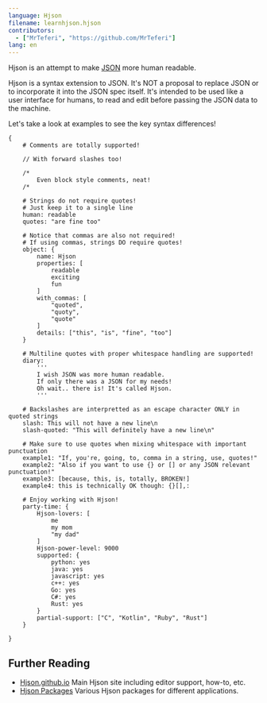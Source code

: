 ```yaml
---
language: Hjson
filename: learnhjson.hjson
contributors:
  - ["MrTeferi", "https://github.com/MrTeferi"]
lang: en
---
```


Hjson is an attempt to make [JSON](https://learnxinyminutes.com/docs/json/) more human readable.

Hjson is a syntax extension to JSON. 
It's NOT a proposal to replace JSON or to incorporate it into the JSON spec itself. 
It's intended to be used like a user interface for humans, 
to read and edit before passing the JSON data to the machine.

Let's take a look at examples to see the key syntax differences!

```hjson
{
    # Comments are totally supported!
    
    // With forward slashes too!
    
    /*
        Even block style comments, neat!
    /*
    
    # Strings do not require quotes!
    # Just keep it to a single line
    human: readable
    quotes: "are fine too"
    
    # Notice that commas are also not required!
    # If using commas, strings DO require quotes!
    object: {
        name: Hjson
        properties: [
            readable
            exciting
            fun
        ]
        with_commas: [
            "quoted",
            "quoty",
            "quote"
        ]
        details: ["this", "is", "fine", "too"]
    }
    
    # Multiline quotes with proper whitespace handling are supported!
    diary:
        '''
        I wish JSON was more human readable.
        If only there was a JSON for my needs!
        Oh wait.. there is! It's called Hjson.
        '''
    
    # Backslashes are interpretted as an escape character ONLY in quoted strings
    slash: This will not have a new line\n
    slash-quoted: "This will definitely have a new line\n"

    # Make sure to use quotes when mixing whitespace with important punctuation
    example1: "If, you're, going, to, comma in a string, use, quotes!"
    example2: "Also if you want to use {} or [] or any JSON relevant punctuation!"
    example3: [because, this, is, totally, BROKEN!]
    example4: this is technically OK though: {}[],:
    
    # Enjoy working with Hjson!
    party-time: {
        Hjson-lovers: [
            me
            my mom
            "my dad"
        ]
        Hjson-power-level: 9000
        supported: {
            python: yes
            java: yes
            javascript: yes
            c++: yes
            Go: yes
            C#: yes
            Rust: yes
        }
        partial-support: ["C", "Kotlin", "Ruby", "Rust"]
    }
    
}
```

## Further Reading

* [Hjson.github.io](https://hjson.github.io/) Main Hjson site including editor support, how-to, etc.
* [Hjson Packages](https://github.com/hjson/) Various Hjson packages for different applications.
